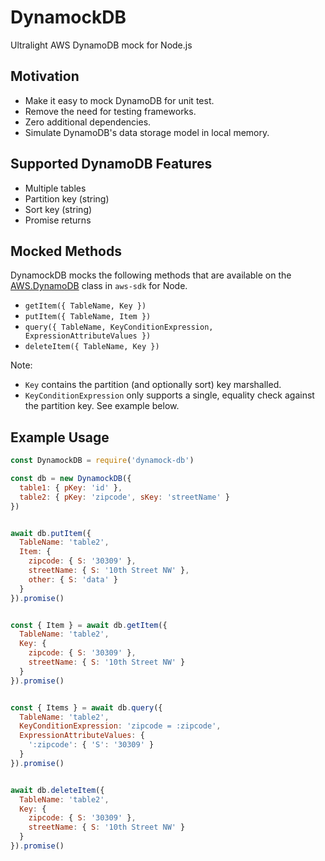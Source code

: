 # DynamockDB
Ultralight AWS DynamoDB mock for Node.js

## Motivation
- Make it easy to mock DynamoDB for unit test.
- Remove the need for testing frameworks.
- Zero additional dependencies.
- Simulate DynamoDB's data storage model in local memory.

## Supported DynamoDB Features
- Multiple tables
- Partition key (string)
- Sort key (string)
- Promise returns

## Mocked Methods
DynamockDB mocks the following methods that are available on the [AWS.DynamoDB](https://docs.aws.amazon.com/AWSJavaScriptSDK/latest/AWS/DynamoDB.html) class in `aws-sdk` for Node.

- `getItem({ TableName, Key })`
- `putItem({ TableName, Item })`
- `query({ TableName, KeyConditionExpression, ExpressionAttributeValues })`
- `deleteItem({ TableName, Key })`

Note:
- `Key` contains the partition (and optionally sort) key marshalled.
- `KeyConditionExpression` only supports a single, equality check against the partition key. See example below.

## Example Usage

```js
const DynamockDB = require('dynamock-db')

const db = new DynamockDB({
  table1: { pKey: 'id' },
  table2: { pKey: 'zipcode', sKey: 'streetName' }
})


await db.putItem({
  TableName: 'table2',
  Item: {
    zipcode: { S: '30309' },
    streetName: { S: '10th Street NW' },
    other: { S: 'data' }
  }
}).promise()


const { Item } = await db.getItem({
  TableName: 'table2',
  Key: {
    zipcode: { S: '30309' },
    streetName: { S: '10th Street NW' }
  }
}).promise()


const { Items } = await db.query({
  TableName: 'table2',
  KeyConditionExpression: 'zipcode = :zipcode',
  ExpressionAttributeValues: {
    ':zipcode': { 'S': '30309' }
  }
}).promise()


await db.deleteItem({
  TableName: 'table2',
  Key: {
    zipcode: { S: '30309' },
    streetName: { S: '10th Street NW' }
  }
}).promise()
```